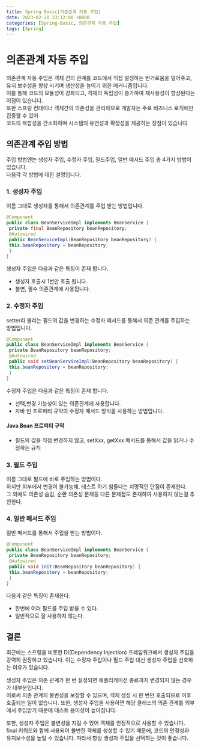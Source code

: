 ```yaml
---
title: Spring Basic[의존관계 자동 주입]
date: 2023-02-20 23:12:00 +0800
categories: [Spring-Basic, 의존관계 자동 주입]
tags: [Spring]
---
```


# 의존관계 자동 주입
의존관계 자동 주입은 객체 간의 관계를 코드에서 직접 설정하는 번거로움을 덜어주고,       
유지 보수성을 향상 시키며 생산성을 높이기 위한 매커니즘입니다.      
이를 통해 코드의 모듈성이 강화되고, 객체의 독립성이 증가하여 재사용성이 향상된다는 이점이 있습니다.         
또한 스프링 컨테이너 객체간의 의존성을 관리하므로 개발자는 주로 비즈니스 로직에만 집중할 수 있어        
코드의 복잡성을 간소화하며 시스템의 유연성과 확장성을 제공하는 장점이 있습니다.

## 의존관계 주입 방법
주입 방법엔는 생성자 주입, 수정자 주입, 필드주입, 일반 메서드 주입 총 4가지 방법이 있습니다.        
다음각 각 방법에 대한 설명입니다.

### 1. 생성자 주입
이름 그대로 생성자를 통해서 의존관계를 주입 받는 방법입니다.        
```java
@Component
public class BeanServiceImpl implements BeanService {
 private final BeanRepository beanRepository;
 @Autowired
 public BeanServiceImpl(BeanRepository beanRepository) {
 this.beanRepository = beanRepository;
 }
}
```
생성자 주입은 다음과 같은 특징이 존재 합니다.
- 생성자 호출시 1번만 호출 됩니다.
- 불변, 필수 의존관계에 사용됩니다.

### 2. 수정자 주입
setter라 불리는 필드의 값을 변경하는 수정자 메서드를 통해서 의존 관계를 주입하는 방법입니다.
```java
@Component
public class BeanServiceImpl implements BeanService {
 private BeanRepository beanRepository;
 @Autowired
 public void setBeanServiceImpl(BeanRepository beanRepository) {
 this.beanRepository = beanRepository;
 }
}
```
수정자 주입은 다음과 같은 특징이 존재 합니다.
- 선택,변경 가능성이 있는 의존관계에 사용합니다.
- 자바 빈 프로퍼티 규약의 수정자 메서드 방식을 사용하는 방법입니다.
#### Java Bean 프로퍼티 규약
- 필드의 값을 직접 변경하지 않고, setXxx, getXxx 메서드를 통해서 값을 읽거나 수정하는 규칙

### 3. 필드 주입
이름 그대로 필드에 바로 주입하는 방법이다.      
하지만 외부에서 변경이 불가능해, 테스트 하기 힘들다는 치명적인 단점이 존재한다.     
그 외에도 의존성 숨김, 순환 의존성 문제등 다른 문제점도 존재하여 사용하지 않는걸 추천한다.      

### 4. 일반 메서드 주입
일반 메서드를 통해서 주입을 받는 방법이다.
```java
@Component
public class BeanServiceImpl implements BeanService {
 private BeanRepository beanRepository;
 @Autowired
 public void init(BeanRepository beanRepository) {
 this.beanRepository = beanRepository;
 }
}
```
다음과 같은 특징이 존재한다.
- 한번에 여러 필드를 주입 받을 수 있다.
- 일반적으로 잘 사용하지 않는다.

## 결론
최근에는 스프링을 비롯한 DI(Dependency Injection) 프레임워크에서 생성자 주입을 강력히 권장하고 있습니다. 이는 수정자 주입이나 필드 주입 대신 생성자 주입을 선호하는 이유가 있습니다.        

생성자 주입은 의존 관계가 한 번 설정되면 애플리케이션 종료까지 변경되지 않는 경우가 대부분입니다.       
이로써 의존 관계의 불변성을 보장할 수 있으며, 객체 생성 시 한 번만 호출되므로 이후 호출되는 일이 없습니다. 또한, 생성자 주입을 사용하면 해당 클래스의 의존 관계를 외부에서 주입받기 때문에 테스트 용이성이 높아집니다.        

또한, 생성자 주입은 불변성을 지킬 수 있어 객체를 안정적으로 사용할 수 있습니다.         
final 키워드와 함께 사용되어 불변한 객체를 생성할 수 있기 때문에, 코드의 안정성과 유지보수성을 높일 수 있습니다. 따라서 항상 생성자 주입을 선택하는 것이 좋습니다.      